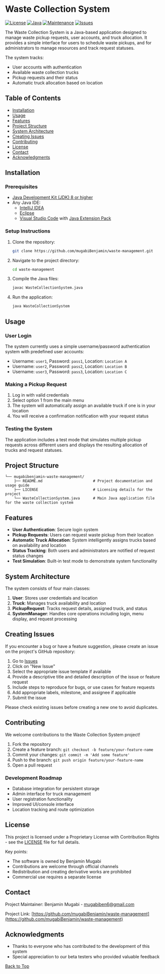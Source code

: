 # Waste Collection System

[![License](https://img.shields.io/badge/License-Proprietary-red.svg)](./LICENSE)
[![Java](https://img.shields.io/badge/Java-8%2B-blue.svg)](https://www.oracle.com/java/technologies/javase/javase-jdk8-downloads.html)
[![Maintenance](https://img.shields.io/badge/Maintained-yes-green.svg)](https://github.com/mugabiBenjamin/waste-management/graphs/commit-activity)
[![Issues](https://img.shields.io/github/issues/mugabiBenjamin/waste-management.svg)](https://github.com/mugabiBenjamin/waste-management/issues)

The Waste Collection System is a Java-based application designed to manage waste pickup requests, user accounts, and truck allocation. It provides a simple interface for users to schedule waste pickups, and for administrators to manage resources and track request statuses.

The system tracks:

- User accounts with authentication
- Available waste collection trucks
- Pickup requests and their status
- Automatic truck allocation based on location

## Table of Contents

- [Installation](#installation)
- [Usage](#usage)
- [Features](#features)
- [Project Structure](#project-structure)
- [System Architecture](#system-architecture)
- [Creating Issues](#creating-issues)
- [Contributing](#contributing)
- [License](#license)
- [Contact](#contact)
- [Acknowledgments](#acknowledgments)

## Installation

### Prerequisites

- [Java Development Kit (JDK) 8 or higher](https://www.oracle.com/java/technologies/javase-downloads.html)
- Any Java IDE:
  - [IntelliJ IDEA](https://www.jetbrains.com/idea/download/)
  - [Eclipse](https://www.eclipse.org/downloads/)
  - [Visual Studio Code](https://code.visualstudio.com/download) with [Java Extension Pack](https://marketplace.visualstudio.com/items?itemName=vscjava.vscode-java-pack)

### Setup Instructions

1. Clone the repository:

   ```bash
   git clone https://github.com/mugabiBenjamin/waste-management.git
   ```

2. Navigate to the project directory:

   ```bash
   cd waste-management
   ```

3. Compile the Java files:

   ```bash
   javac WasteCollectionSystem.java
   ```

4. Run the application:

   ```bash
   java WasteCollectionSystem
   ```

## Usage

### User Login

The system currently uses a simple username/password authentication system with predefined user accounts:

- Username: `user1`, Password: `pass1`, Location: `Location A`
- Username: `user2`, Password: `pass2`, Location: `Location B`
- Username: `user3`, Password: `pass3`, Location: `Location C`

### Making a Pickup Request

1. Log in with valid credentials
2. Select option 1 from the main menu
3. The system will automatically assign an available truck if one is in your location
4. You will receive a confirmation notification with your request status

### Testing the System

The application includes a test mode that simulates multiple pickup requests across different users and displays the resulting allocation of trucks and request statuses.

## Project Structure

```plaintext
└── mugabibenjamin-waste-management/
    ├── README.md                       # Project documentation and usage guide
    ├── LICENSE                         # Licensing details for the project
    └── WasteCollectionSystem.java      # Main Java application file for the waste collection system
```

## Features

- **User Authentication**: Secure login system
- **Pickup Requests**: Users can request waste pickup from their location
- **Automatic Truck Allocation**: System intelligently assigns trucks based on availability and location
- **Status Tracking**: Both users and administrators are notified of request status changes
- **Test Simulation**: Built-in test mode to demonstrate system functionality

## System Architecture

The system consists of four main classes:

1. **User**: Stores user credentials and location
2. **Truck**: Manages truck availability and location
3. **PickupRequest**: Tracks request details, assigned truck, and status
4. **SystemManager**: Handles core operations including login, menu display, and request processing

## Creating Issues

If you encounter a bug or have a feature suggestion, please create an issue on the project's GitHub repository:

1. Go to [Issues](https://github.com/mugabiBenjamin/waste-management/issues)
2. Click on "New Issue"
3. Select the appropriate issue template if available
4. Provide a descriptive title and detailed description of the issue or feature request
5. Include steps to reproduce for bugs, or use cases for feature requests
6. Add appropriate labels, milestone, and assignee if applicable
7. Submit the issue

Please check existing issues before creating a new one to avoid duplicates.

## Contributing

We welcome contributions to the Waste Collection System project!

1. Fork the repository
2. Create a feature branch: `git checkout -b feature/your-feature-name`
3. Commit your changes: `git commit -m 'Add some feature'`
4. Push to the branch: `git push origin feature/your-feature-name`
5. Open a pull request

### Development Roadmap

- Database integration for persistent storage
- Admin interface for truck management
- User registration functionality
- Improved UI/console interface
- Location tracking and route optimization

## License

This project is licensed under a Proprietary License with Contribution Rights - see the [LICENSE](./LICENSE) file for full details.

Key points:

- The software is owned by Benjamin Mugabi
- Contributions are welcome through official channels
- Redistribution and creating derivative works are prohibited
- Commercial use requires a separate license

## Contact

Project Maintainer: Benjamin Mugabi - [mugabiben6@gmail.com](mailto:mugabiben6@gmail.com)

Project Link: [https://github.com/mugabiBenjamin/waste-management](https://github.com/mugabiBenjamin/waste-management)

## Acknowledgments

- Thanks to everyone who has contributed to the development of this system
- Special appreciation to our beta testers who provided valuable feedback

[Back to Top](#waste-collection-system)
